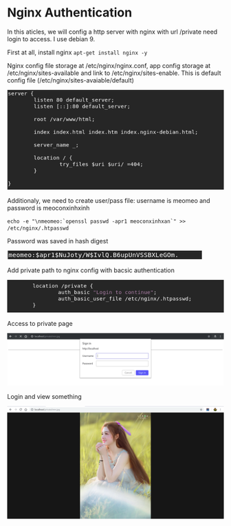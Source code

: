 # Nginx Authentication
In this aticles, we will config a http server with nginx with url /private need login to access.
I use debian 9.

First at all, install nginx
`apt-get install nginx -y`

Nginx config file storage at /etc/nginx/nginx.conf, app config storage at /etc/nginx/sites-available and link to /etc/nginx/sites-enable.
This is default config file (/etc/nginx/sites-avaiable/default)

![alt Image 1](img/1.png)

Additionaly, we need to create user/pass file: username is meomeo and password is meoconxinhxinh
```shell
echo -e "\nmeomeo:`openssl passwd -apr1 meoconxinhxan`" >> /etc/nginx/.htpasswd
```
Password was saved in hash digest

![alt Image 1](img/3.png)

Add private path to nginx config with bacsic authentication

![alt Image 1](img/2.png)

Access to private page

![alt Image 1](img/4.png)

Login and view something

![alt Image 1](img/r.png)
